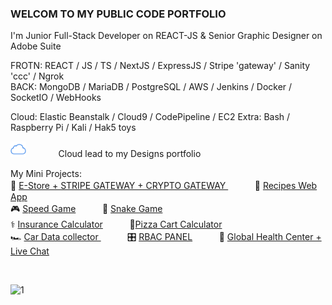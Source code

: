###  WELCOM TO MY PUBLIC CODE PORTFOLIO

I'm Junior Full-Stack Developer on REACT-JS  & Senior Graphic Designer on Adobe Suite 

FROTN:    REACT / JS / TS / NextJS / ExpressJS / Stripe 'gateway' / Sanity 'ccc' / Ngrok 
<br>
BACK:     MongoDB / MariaDB / PostgreSQL / AWS / Jenkins / Docker / SocketIO / WebHooks

Cloud: Elastic Beanstalk / Cloud9 / CodePipeline / EC2
Extra:  Bash / Raspberry Pi / Kali / Hak5 toys 
 

[<img src='/iCloud.png' alt='website' top='5' height='25'>](https://bespokedesign.tumblr.com)ㅤㅤㅤㅤCloud lead to my Designs portfolio 

My Mini Projects: 
<br>
🧦 [E-Store + STRIPE GATEWAY + CRYPTO GATEWAY ](https://main.d1h47rhwuovl0u.amplifyapp.com) ㅤㅤㅤ 🍣 [Recipes Web App ](https://recipes-web-app-ten.vercel.app/)
<br>
🎮 [Speed Game](https://public.bc.fi/s2200198/speedGame/)ㅤㅤㅤ 🐍 [Snake Game](https://public.bc.fi/s2200198/snake/) 
<br>
⚕️ [Insurance Calculator](https://public.bc.fi/s2200198/Insurance/)ㅤㅤㅤ 🍕[Pizza Cart Calculator](https://public.bc.fi/s2200198/pizza2/pizza.html)
<br>
🏎️ [Car Data collector ](https://public.bc.fi/s2200198/carDb/)ㅤㅤㅤ 🎛️ [RBAC PANEL](https://github.com/ttcchub/RBAC---panel/tree/main/RBAC)ㅤㅤㅤ 🩻 [Global Health Center + Live Chat](https://github.com/ttcchub/health--recontr)

<br>


![1](https://user-images.githubusercontent.com/79540594/214652998-066f2341-5b57-46b4-ad52-4c810717510a.jpg)

